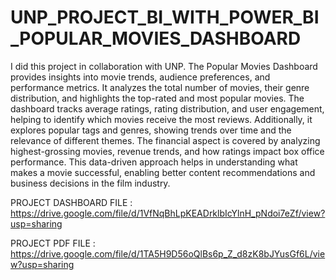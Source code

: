 # UNP_PROJECT_BI_WITH_POWER_BI_POPULAR_MOVIES_DASHBOARD

I did this project in collaboration with UNP. The Popular Movies Dashboard provides insights into movie trends, audience preferences, and performance metrics. It analyzes the total number of movies, their genre distribution, and highlights the top-rated and most popular movies. The dashboard tracks average ratings, rating distribution, and user engagement, helping to identify which movies receive the most reviews. Additionally, it explores popular tags and genres, showing trends over time and the relevance of different themes. The financial aspect is covered by analyzing highest-grossing movies, revenue trends, and how ratings impact box office performance. This data-driven approach helps in understanding what makes a movie successful, enabling better content recommendations and business decisions in the film industry.

PROJECT DASHBOARD FILE : https://drive.google.com/file/d/1VfNqBhLpKEADrklbIcYlnH_pNdoi7eZf/view?usp=sharing 

PROJECT PDF FILE : https://drive.google.com/file/d/1TA5H9D56oQlBs6p_Z_d8zK8bJYusGf6L/view?usp=sharing
